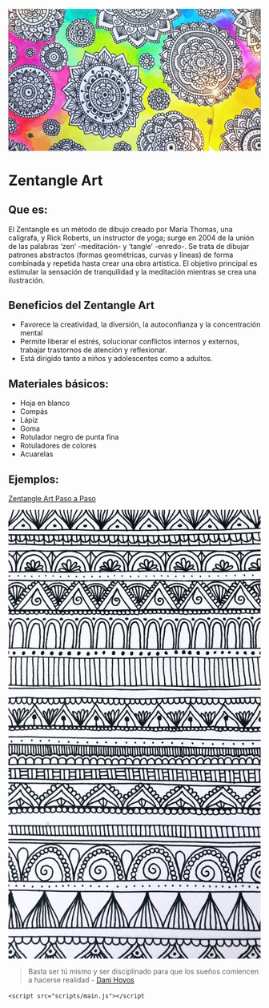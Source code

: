 ![mandala](mandalas.jpg)

# Zentangle Art
## Que es:
El Zentangle es un método de dibujo creado por María Thomas, una calígrafa, y Rick Roberts, un instructor de yoga; surge en 2004 de la unión de las palabras ‘zen’ -meditación- y ‘tangle’ -enredo-. Se trata de dibujar patrones abstractos (formas geométricas, curvas y líneas) de forma combinada y repetida hasta crear una obra artística. El objetivo principal es estimular la sensación de tranquilidad y la meditación mientras se crea una ilustración.
## Beneficios del Zentangle Art 
- Favorece la creatividad, la diversión, la autoconfianza y la concentración mental
- Permite liberar el estrés, solucionar conflictos internos y externos, trabajar trastornos de atención y reflexionar. 
- Está dirigido tanto a niños y adolescentes como a adultos. 

## Materiales básicos:
- Hoja en blanco
- Compás
- Lápiz
- Goma
- Rotulador negro de punta fina
- Rotuladores de colores
- Acuarelas

## Ejemplos:

[Zentangle Art Paso a Paso](https://youtu.be/12yvV-DEk34)

![patrones](patrones.jpg)
> Basta ser tú mismo y ser disciplinado para que los sueños comiencen a hacerse realidad - [Dani Hoyos](https://tamarapena.github.io/dani-hoyos.io/)

` <script src="scripts/main.js"></script `